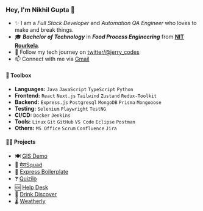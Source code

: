 ### Hey, I'm Nikhil Gupta 👋  

- ✨ I am a _Full Stack Developer_ and _Automation QA Engineer_ who loves to make and break things.
- 🎓 _**Bachelor of Technology**_ in _**Food Process Engineering**_ from [**NIT Rourkela**](https://www.nitrkl.ac.in/).
- 🔗 Follow my tech journey on [twitter/@jerry_codes](https://twitter.com/jerry_codes)
- 📫 Connect with me via [Gmail](mailto:nikhil.gupts5667@gmail.com?subject=connect%20with%20Nikhil%20Gupta)

#### 🧰 Toolbox

- **Languages:** `Java` `JavaScript` `TypeScript` `Python`
- **Frontend:** `React` `Next.js` `Tailwind` `Zustand` `Redux-Toolkit`
- **Backend:** `Express.js` `Postgresql` `MongoDB` `Prisma` `Mongooose`  
- **Testing:** `Selenium` `Playwright` `TestNG`
- **CI/CD:** `Docker` `Jenkins`
- **Tools:** `Linux` `Git` `GitHub` `VS Code` `Eclipse` `Postman`
- **Others:** `MS Office` `Scrum` `Confluence` `Jira`

<!-- 
- 🔭 Currently employed at: **LTIMindtree Ltd.** as a **Senior Quality Analyst**.
- 🌡️ []()
TODO: Add live links and pin the repos in github
-->
#### 👷‍♂️ Projects
- 🍽️ [GIS Demo](https://github.com/nigupta29/gis-next-app)
- 🏏 [मेराSquad](https://github.com/nigupta29/mera-squad)
- 🔪 [Express Boilerplate](https://github.com/nigupta29/express-rest-boilerplate)
- ❓ [Quizilo](https://github.com/nigupta29/quiz-app-next)
- 🆘 [Help Desk](https://github.com/nigupta29/help-desk)
- 🍷 [Drink Discover](https://github.com/nigupta29/drink-discover)
- 🌡️ [Weatherly](https://github.com/nigupta29/weather-app)

<!-- 
#### 📫 Connect
[![Gmail](https://img.shields.io/badge/Gmail-D14836?style=for-the-badge&logo=gmail&logoColor=white)](mailto:nikhil.gupts5667@gmail.com?subject=connect%20with%20Nikhil%20Gupta)
[![LinkedIn](https://img.shields.io/badge/linkedin-%230077B5.svg?style=for-the-badge&logo=linkedin&logoColor=white)](https://in.linkedin.com/in/nigupta29)
[![Twitter](https://img.shields.io/badge/Twitter-%231DA1F2.svg?style=for-the-badge&logo=Twitter&logoColor=white)](https://twitter.com/jerry_codes)
[![Instagram](https://img.shields.io/badge/Instagram-E4405F?style=for-the-badge&logo=instagram&logoColor=white)](https://instagram.com/jerry_codes)
[![LeetCode](https://img.shields.io/badge/LeetCode-000000?style=for-the-badge&logo=LeetCode&logoColor=#d16c06)](https://leetcode.com/nigupta29)


## Top Languages
<a href="#">![Top Langs](https://github-readme-stats.vercel.app/api/top-langs/?username=nigupta29&layout=compact&theme=swift&count_private=true&hide_border=true)</a>

-->
